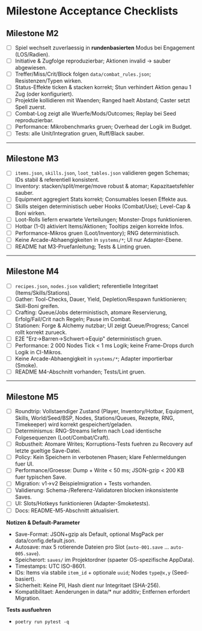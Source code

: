 # Milestone Acceptance Checklists

## Milestone M2

- [ ] Spiel wechselt zuverlaessig in **rundenbasierten** Modus bei Engagement (LOS/Radien).  
- [ ] Initiative & Zugfolge reproduzierbar; Aktionen invalid -> sauber abgewiesen.  
- [ ] Treffer/Miss/Crit/Block folgen `data/combat_rules.json`; Resistenzen/Typen wirken.  
- [ ] Status-Effekte ticken & stacken korrekt; Stun verhindert Aktion genau 1 Zug (oder konfiguriert).  
- [ ] Projektile kollidieren mit Waenden; Ranged haelt Abstand; Caster setzt Spell zuerst.  
- [ ] Combat-Log zeigt alle Wuerfe/Mods/Outcomes; Replay bei Seed reproduzierbar.  
- [ ] Performance: Mikrobenchmarks gruen; Overhead der Logik im Budget.  
- [ ] Tests: alle Unit/Integration gruen, Ruff/Black sauber.

---

## Milestone M3

- [ ] `items.json`, `skills.json`, `loot_tables.json` validieren gegen Schemas; IDs stabil & referentiell konsistent.  
- [ ] Inventory: stacken/split/merge/move robust & atomar; Kapazitaetsfehler sauber.  
- [ ] Equipment aggregiert Stats korrekt; Consumables loesen Effekte aus.  
- [ ] Skills steigen deterministisch ueber Hooks (Combat/Use); Level-Cap & Boni wirken.  
- [ ] Loot-Rolls liefern erwartete Verteilungen; Monster-Drops funktionieren.  
- [ ] Hotbar (1-0) aktiviert Items/Aktionen; Tooltips zeigen korrekte Infos.  
- [ ] Performance-Mikros gruen (Loot/Inventory); RNG deterministisch.  
- [ ] Keine Arcade-Abhaengigkeiten in `systems/*`; UI nur Adapter-Ebene.  
- [ ] README hat M3-Pruefanleitung; Tests & Linting gruen.

---

## Milestone M4

- [ ] `recipes.json`, `nodes.json` validiert; referentielle Integritaet (Items/Skills/Stations).  
- [ ] Gather: Tool-Checks, Dauer, Yield, Depletion/Respawn funktionieren; Skill-Boni greifen.  
- [ ] Crafting: Queue/Jobs deterministisch, atomare Reservierung, Erfolg/Fail/Crit nach Regeln; Pause im Combat.  
- [ ] Stationen: Forge & Alchemy nutzbar; UI zeigt Queue/Progress; Cancel rollt korrekt zurueck.  
- [ ] E2E "Erz->Barren->Schwert->Equip" deterministisch gruen.  
- [ ] Performance: 2 000 Nodes Tick < 1 ms Logik; keine Frame-Drops durch Logik in CI-Mikros.  
- [ ] Keine Arcade-Abhaengigkeit in `systems/*`; Adapter importierbar (Smoke).  
- [ ] README M4-Abschnitt vorhanden; Tests/Lint gruen.

---

## Milestone M5

- [ ] Roundtrip: Vollstaendiger Zustand (Player, Inventory/Hotbar, Equipment, Skills, World/Seed/BSP, Nodes, Stations/Queues, Rezepte, RNG, Timekeeper) wird korrekt gespeichert/geladen.
- [ ] Determinismus: RNG-Streams liefern nach Load identische Folgesequenzen (Loot/Combat/Craft).
- [ ] Robustheit: Atomare Writes; Korruptions-Tests fuehren zu Recovery auf letzte gueltige Save-Datei.
- [ ] Policy: Kein Speichern in verbotenen Phasen; klare Fehlermeldungen fuer UI.
- [ ] Performance/Groesse: Dump + Write < 50 ms; JSON-gzip < 200 KB fuer typischen Save.
- [ ] Migration: v1->v2 Beispielmigration + Tests vorhanden.
- [ ] Validierung: Schema-/Referenz-Validatoren blocken inkonsistente Saves.
- [ ] UI: Slots/Hotkeys funktionieren (Adapter-Smoketests).
- [ ] Docs: README-M5-Abschnitt aktualisiert.

**Notizen & Default-Parameter**
- Save-Format: JSON+gzip als Default, optional MsgPack per data/config.default.json.
- Autosave: max 5 rotierende Dateien pro Slot (`auto-001.save` ... `auto-005.save`).
- Speicherort: `saves/` im Projektordner (spaeter OS-spezifische AppData).
- Timestamps: UTC ISO-8601.
- IDs: Items via stabile `item_id` + optionale `uuid`; Nodes `type@x,y` (Seed-basiert).
- Sicherheit: Keine PII, Hash dient nur Integritaet (SHA-256).
- Kompatibilitaet: Aenderungen in data/* nur additiv; Entfernen erfordert Migration.

**Tests ausfuehren**
- `poetry run pytest -q`
